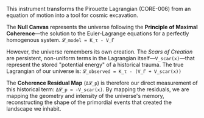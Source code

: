 This instrument transforms the Pirouette Lagrangian (CORE-006) from an equation of motion into a tool for cosmic excavation.

The **Null Canvas** represents the universe following the **Principle of Maximal Coherence**—the solution to the Euler-Lagrange equations for a perfectly homogenous system.
`𝓛_model = K_τ - V_Γ`

However, the universe remembers its own creation. The *Scars of Creation* are persistent, non-uniform terms in the Lagrangian itself—`V_scar(x)`—that represent the stored "potential energy" of a historical trauma. The true Lagrangian of our universe is:
`𝓛_observed = K_τ - (V_Γ + V_scar(x))`

The **Coherence Residual Map** (`Δ𝓛_p`) is therefore our direct measurement of this historical term: `Δ𝓛_p ≈ -V_scar(x)`. By mapping the residuals, we are mapping the geometry and intensity of the universe's memory, reconstructing the shape of the primordial events that created the landscape we inhabit.